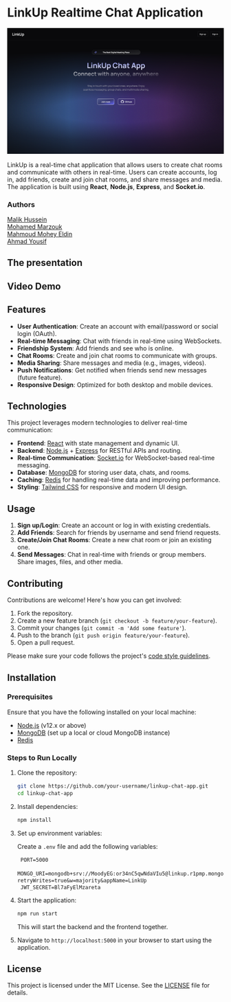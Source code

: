 ﻿# LinkUp Realtime Chat Application

![hero image](/assets/hero.png)

LinkUp is a real-time chat application that allows users to create chat rooms and communicate with others in real-time. Users can create accounts, log in, add friends, create and join chat rooms, and share messages and media. The application is built using **React**, **Node.js**, **Express**, and **Socket.io**.

### Authors

[Malik Hussein](https://www.linkedin.com/in/malikhussein/)<br/>
[Mohamed Marzouk](https://www.linkedin.com/in/mohamed-marzouk-38aa75286/)<br/>
[Mahmoud Mohey Eldin](https://www.linkedin.com/in/moodyeg/)<br/>
[Ahmad Yousif](https://www.linkedin.com/in/dev-ahmadyousif/)<br/>

## The presentation

## Video Demo

## Features

- **User Authentication**: Create an account with email/password or social login (OAuth).
- **Real-time Messaging**: Chat with friends in real-time using WebSockets.
- **Friendship System**: Add friends and see who is online.
- **Chat Rooms**: Create and join chat rooms to communicate with groups.
- **Media Sharing**: Share messages and media (e.g., images, videos).
- **Push Notifications**: Get notified when friends send new messages (future feature).
- **Responsive Design**: Optimized for both desktop and mobile devices.

## Technologies

This project leverages modern technologies to deliver real-time communication:

- **Frontend**: [React](https://reactjs.org/) with state management and dynamic UI.
- **Backend**: [Node.js](https://nodejs.org/) + [Express](https://expressjs.com/) for RESTful APIs and routing.
- **Real-time Communication**: [Socket.io](https://socket.io/) for WebSocket-based real-time messaging.
- **Database**: [MongoDB](https://www.mongodb.com/) for storing user data, chats, and rooms.
- **Caching**: [Redis](https://redis.io/) for handling real-time data and improving performance.
- **Styling**: [Tailwind CSS](https://tailwindcss.com/) for responsive and modern UI design.

## Usage

1. **Sign up/Login**: Create an account or log in with existing credentials.
2. **Add Friends**: Search for friends by username and send friend requests.
3. **Create/Join Chat Rooms**: Create a new chat room or join an existing one.
4. **Send Messages**: Chat in real-time with friends or group members. Share images, files, and other media.

## Contributing

Contributions are welcome! Here's how you can get involved:

1. Fork the repository.
2. Create a new feature branch (`git checkout -b feature/your-feature`).
3. Commit your changes (`git commit -m 'Add some feature'`).
4. Push to the branch (`git push origin feature/your-feature`).
5. Open a pull request.

Please make sure your code follows the project's [code style guidelines](#).

## Installation

### Prerequisites

Ensure that you have the following installed on your local machine:

- [Node.js](https://nodejs.org/) (v12.x or above)
- [MongoDB](https://www.mongodb.com/) (set up a local or cloud MongoDB instance)
- [Redis](https://redis.io/)

### Steps to Run Locally

1. Clone the repository:

   ```bash
   git clone https://github.com/your-username/linkup-chat-app.git
   cd linkup-chat-app
   ```

2. Install dependencies:

   ```bash
   npm install
   ```

3. Set up environment variables:

   Create a `.env` file and add the following variables:

   ```plaintext
    PORT=5000
    MONGO_URI=mongodb+srv://MoodyEG:or34nC5qwNdaVIu5@linkup.r1pmp.mongodb.net/?retryWrites=true&w=majority&appName=LinkUp
    JWT_SECRET=Bl7aFyElMzareta
   ```

4. Start the application:

   ```bash
   npm run start
   ```

   This will start the backend and the frontend together.

5. Navigate to `http://localhost:5000` in your browser to start using the application.

## License

This project is licensed under the MIT License. See the [LICENSE](LICENSE) file for details.
